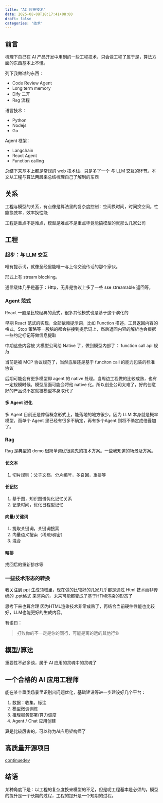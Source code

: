 ```yaml
---
title: "AI 应用技术"
date: 2025-08-08T18:17:41+08:00
draft: false
categories: '技术'
---
```


## 前言
梳理下自己在 AI 产品开发中用到的一些工程技术，只会做工程了属于是，算法方面的东西基本上不懂。

列下我做过的东西：
* Code Review Agent
* Long term memory
* Dify 二开
* Rag 流程

语言技术：
* Python
* Nodejs
* Go

Agent 框架：
* Langchain
* React Agent
* Function calling

总结下来基本上都是常规的 web 技术栈，只是多了一个 与 LLM 交互的环节。本文从工程与算法两层来总结梳理自己了解到的东西


## 关系
工程与模型的关系，有点像是算法里的复杂度控制：空间换时间，时间换空间，性能换效率，效率换性能

工程是重点不是难点，模型是难点不是重点毕竟能搞模型的就那么几家公司

## 工程
### 起步：与 LLM 交互
唯有提示词，就像圣经里能唯一与上帝交流传话的那个家伙。

形式上有 stream blocking。

通信载体几乎是基于：Http，无非是协议上多了一些 sse streamable 返回等。

### Agent 范式
React 一直是比较经典的范式，很多其他模式也是基于这个演化的

早期 React 范式的实现，全部依赖提示词，比如 Function 描述，工具返回内容的格式，Stop 策略等一股脑的都会拼接到提示词上，然后返回内容的解析也会根据一些约定标记等做信息提取

中期这些内容被 大模型公司给 Native 了，做到模型内部了： function call api 规范

当前是被 MCP 协议规范了，当然底层还是基于 funciton call 的能力包装的标准协议

后期可能会有更多模型即 agent 的 native 处理。当周边工程做的比较成熟，也有一定规模时候，模型层面可能会将他 native 化。所以创业公司太难了，好的创意好的产品说不定就被模型本身取代了

#### 多 Agent 进化
多 Agent 目前还是停留概念形式上，能落地的地方很少。因为 LLM 本身就是概率模型，而单个 Agent 里已经有很多不确定，再有多个Agent 则将不确定成倍叠加了。

### Rag
Rag 是典型的 demo 很简单调优很魔鬼的技术方案。一些我知道的场景及方案。
#### 长文本
1. 切片规则：父子文档，分片编号，多召回，重排等
#### 长记忆
1. 基于图，知识图谱优化记忆关系
2. 记录时间，优化日程型记忆

#### 向量/关键词
1. 提取关键词，关键词搜索
2. 向量语义搜索（稀疏/稠密）
3. 混合

#### 精排
找回后的重新排序等


### 一些技术形态的转换
我关注到 ppt 生成领域里，现在做的比较好的几家几乎都是通过 Html 技术而非传统的 .ppt格式 来渲染的。未来可能都变成了基于HTMl渲染的形态了

思考下来也算合理 因为HTML渲染技术非常成熟了，再结合当前硬件性能也比较好，LLM也能更好的生成内容。

有语曰：
> 打败你的不一定是你的同行，可能是离的远的其他行业

## 模型/算法
重要性不必多谈，属于 AI 应用的灵魂中的灵魂了

## 一个合格的 AI 应用工程师
能在某个垂类场景里识别出问题优化，基础建设等进一步建设好几个平台：
1. 数据：收集，标注
2. 模型微调训练
3. 推理服务部署/算力调度
4. Agent / Chat 应用创建

算是比较厉害的，可以称为AI应用架构师了

## 高质量开源项目
[continuedev](https://github.com/continuedev/continue)

## 结语

某种角度下是：以工程的复杂度换来模型的不足，但是呢工程基本是必须的，模型的提升是一个长期的过程，工程的提升是一个短期的过程。
